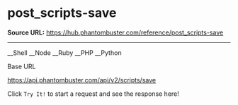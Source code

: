 # post_scripts-save

**Source URL:** https://hub.phantombuster.com/reference/post_scripts-save

---

__Shell __Node __Ruby __PHP __Python

Base URL

https://api.phantombuster.com/api/v2/scripts/save

Click `Try It!` to start a request and see the response here!